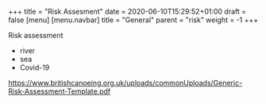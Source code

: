 +++
title =  "Risk Assesment"
date = 2020-06-10T15:29:52+01:00
draft = false
[menu]
 [menu.navbar]
 title = "General"
 parent = "risk"
 weight = -1
+++

Risk assessment

- river
- sea
- Covid-19

https://www.britishcanoeing.org.uk/uploads/commonUploads/Generic-Risk-Assessment-Template.pdf
